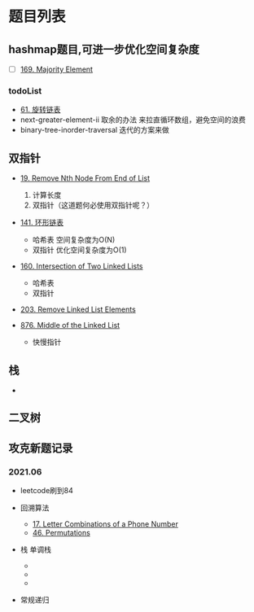 # 题目列表
## hashmap题目,可进一步优化空间复杂度
+ [ ] [169. Majority Element](https://leetcode-cn.com/problems/majority-element/)
    
### todoList
+  [61. 旋转链表](https://leetcode-cn.com/problems/rotate-list/) 
+ next-greater-element-ii 取余的办法 来拉直循环数组，避免空间的浪费
+ binary-tree-inorder-traversal 迭代的方案来做  


## 双指针
+ [19. Remove Nth Node From End of List](https://leetcode-cn.com/problems/remove-nth-node-from-end-of-list/)
  1. 计算长度
  2. 双指针（这道题何必使用双指针呢？）

+ [141. 环形链表](https://leetcode-cn.com/problems/linked-list-cycle/)
    + 哈希表 空间复杂度为O(N)
    + 双指针 优化空间复杂度为O(1)
+ [160. Intersection of Two Linked Lists](https://leetcode-cn.com/problems/intersection-of-two-linked-lists/)
    + 哈希表
    + 双指针

+ [203. Remove Linked List Elements](https://leetcode-cn.com/problems/remove-linked-list-elements/) 
+ [876. Middle of the Linked List](https://leetcode-cn.com/problems/middle-of-the-linked-list/)
  + 快慢指针

## 栈
+ [](https://leetcode-cn.com/problems/daily-temperatures/)

## 二叉树


## 攻克新题记录
### 2021.06
+ leetcode刷到84
+ 回溯算法
  + [17. Letter Combinations of a Phone Number](https://leetcode-cn.com/problems/letter-combinations-of-a-phone-number)
  + [46. Permutations](https://leetcode-cn.com/problems/permutations/)

+ 栈  单调栈
  + [](https://leetcode-cn.com/problems/daily-temperatures/)
  + []()
  + []()

+ 常规递归


